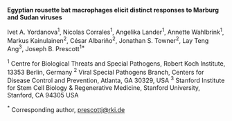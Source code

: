 **Egyptian rousette bat macrophages elicit distinct responses to Marburg and Sudan viruses**

Ivet A. Yordanova<sup>1</sup>, Nicolas Corrales<sup>1</sup>, Angelika Lander<sup>1</sup>, Annette Wahlbrink<sup>1</sup>, Markus Kainulainen<sup>2</sup>, César Albariño<sup>2</sup>, Jonathan S. Towner<sup>2</sup>, Lay Teng Ang<sup>3</sup>, Joseph B. Prescott<sup>1*</sup>

<sup>1</sup> Centre for Biological Threats and Special Pathogens, Robert Koch Institute, 13353 Berlin, Germany
<sup>2</sup> Viral Special Pathogens Branch, Centers for Disease Control and Prevention, Atlanta, GA 30329, USA
<sup>3</sup> Stanford Institute for Stem Cell Biology & Regenerative Medicine, Stanford University, Stanford, CA 94305 USA

<sup>*</sup> Corresponding author, prescottj@rki.de
